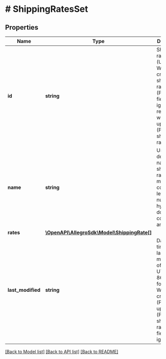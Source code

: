 # # ShippingRatesSet

## Properties

Name | Type | Description | Notes
------------ | ------------- | ------------- | -------------
**id** | **string** | Shipping rates set ID (UUID) When creating a shipping rates set (Post) the field is ignored. It is required when updating (Put) a shipping rates. | [optional]
**name** | **string** | User defined name of the shipping rates set. It may only contain: letters, numbers, hyphens, dots, commas and spaces. | [optional]
**rates** | [**\OpenAPI\AllegroSdk\Model\ShippingRate[]**](ShippingRate.md) |  |
**last_modified** | **string** | Date and time of the last modification of the set in UTC ISO 8601 format. When creating (Post) or updating (Put) a shipping rates set the field is ignored. | [optional]

[[Back to Model list]](../../README.md#models) [[Back to API list]](../../README.md#endpoints) [[Back to README]](../../README.md)
